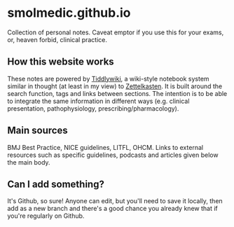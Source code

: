 # smolmedic.github.io

Collection of personal notes. Caveat emptor if you use this for your exams, or, heaven forbid, clinical practice.

## How this website works
These notes are powered by [Tiddlywiki](tiddlywiki.com), a wiki-style notebook system similar in thought (at least in my view) to [Zettelkasten](https://zettelkasten.de). It is built around the search function, tags and links between sections. The intention is to be able to integrate the same information in different ways (e.g. clinical presentation, pathophysiology, prescribing/pharmacology). 

## Main sources
BMJ Best Practice, NICE guidelines, LITFL, OHCM. Links to external resources such as specific guidelines, podcasts and articles given below the main body.

## Can I add something?
It's Github, so sure! Anyone can edit, but you'll need to save it locally, then add as a new branch and there's a good chance you already knew that if you're regularly on Github.

